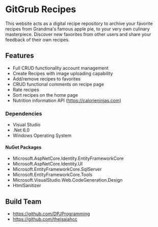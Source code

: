 # GitGrub Recipes
This website acts as a digital recipe repository to archive your favorite recipes from Grandma's famous apple pie, to your very own culinary masterpiece. Discover new favorites from other users and share your feedback of their own recipes. 

## Features
- Full CRUD functionality account management
- Create Recipes with image uploading capability
- Add/remove recipes to favorites
- CRUD functional comments on recipe page
- Rate recipes
- Sort recipes on the home page
- Nutrition information API (https://calorieninjas.com)

### Dependencies
- Visual Studio
- .Net 6.0
- Windows Operating System

#### NuGet Packages
- Microsoft.AspNetCore.Identity.EntityFrameworkCore
- Microsoft.AspNetCore.Identity.UI
- Microsoft.EntityFrameworkCore.SqlServer
- Microsoft.EntityFrameworkCore.Tools
- Microsoft.VisualStudio.Web.CodeGeneration.Design
- HtmlSanitizer

## Build Team
- https://github.com/DPJProgramming
- https://github.com/theisaiahcc

##### 
